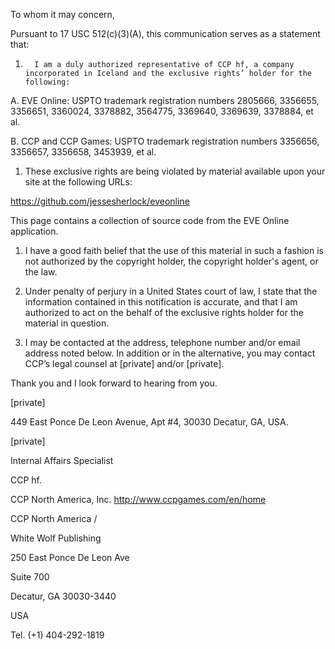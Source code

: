 To whom it may concern,



Pursuant to 17 USC 512(c)(3)(A), this communication serves as a statement that:



1.       I am a duly authorized representative of CCP hf, a company incorporated in Iceland and the exclusive rights’ holder for the following:

A.            EVE Online: USPTO trademark registration numbers 2805666, 3356655, 3356651, 3360024, 3378882, 3564775, 3369640, 3369639, 3378884, et al.

B.            CCP and CCP Games: USPTO trademark registration numbers 3356656, 3356657, 3356658, 3453939, et al.



  1.  These exclusive rights are being violated by material available upon your site at the following URLs:

https://github.com/jessesherlock/eveonline

This page contains a collection of source code from the EVE Online application.



  1.  I have a good faith belief that the use of this material in such a fashion is not authorized by the copyright holder, the copyright holder's agent, or the law.



  1.  Under penalty of perjury in a United States court of law, I state that the information contained in this notification is accurate, and that I am authorized to act on the behalf of the exclusive rights holder for the material in question.



  1.  I may be contacted at the address, telephone number and/or email address noted below.  In addition or in the alternative, you may contact CCP’s legal counsel at [private] and/or [private].



Thank you and I look forward to hearing from you.



[private]

449 East Ponce De Leon Avenue, Apt #4, 30030 Decatur, GA, USA.

[private]

Internal Affairs Specialist

CCP hf.

CCP North America, Inc. 
http://www.ccpgames.com/en/home

CCP North America /

White Wolf Publishing

250 East Ponce De Leon Ave

Suite 700

Decatur, GA 30030-3440

USA

Tel. (+1) 404-292-1819
